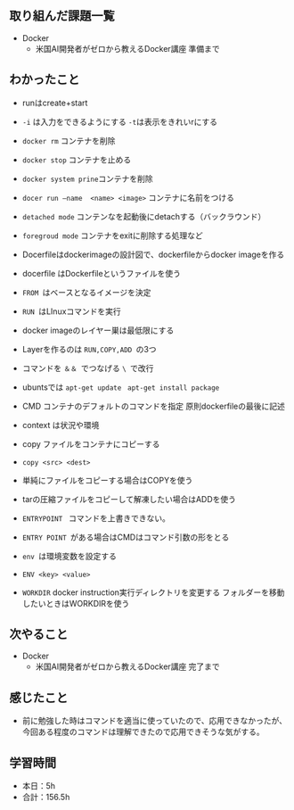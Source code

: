 ## 取り組んだ課題一覧
- Docker        
    - 米国AI開発者がゼロから教えるDocker講座 準備まで    

## わかったこと             
-  runはcreate+start

-  `-i` は入力をできるようにする
`-t`は表示をきれいrにする

-  `docker rm` コンテナを削除
-  `docker stop` コンテナを止める
-  `docker system prine`コンテナを削除

-  `docer run —name  <name> <image>` コンテナに名前をつける

-  `detached mode`
コンテンなを起動後にdetachする（バックラウンド）

-  `foregroud mode`
コンテナをexitに削除する処理など
-  Docerfileはdockerimageの設計図で、dockerfileからdocker imageを作る
-  docerfile はDockerfileというファイルを使う
-   `FROM `はベースとなるイメージを決定
-   `RUN `はLInuxコマンドを実行
-  docker imageのレイヤー巣は最低限にする
-  Layerを作るのは `RUN,COPY,ADD `の3つ
-  コマンドを `＆＆ `でつなげる
 `\ `で改行

-  ubuntsでは `apt-get update `
`apt-get install package `
-  CMD コンテナのデフォルトのコマンドを指定
原則dockerfileの最後に記述
-  context は状況や環境
-  copy ファイルをコンテナにコピーする
-   `copy <src> <dest> `

-  単純にファイルをコピーする場合はCOPYを使う
-  tarの圧縮ファイルをコピーして解凍したい場合はADDを使う

-   `ENTRYPOINT ` コマンドを上書きできない。
-   `ENTRY POINT `がある場合はCMDはコマンド引数の形をとる

-   `env `は環境変数を設定する
-   `ENV <key> <value> `

-  `WORKDIR` docker instruction実行ディレクトリを変更する
フォルダーを移動したいときはWORKDIRを使う


                                                                                                                        
## 次やること
- Docker        
    - 米国AI開発者がゼロから教えるDocker講座 完了まで
    
## 感じたこと
- 前に勉強した時はコマンドを適当に使っていたので、応用できなかったが、今回ある程度のコマンドは理解できたので応用できそうな気がする。                          　

                                    
## 学習時間
- 本日：5h
- 合計：156.5h